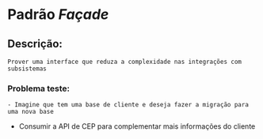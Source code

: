 # Padrão *Façade*

## Descrição:
    Prover uma interface que reduza a complexidade nas integrações com subsistemas

### Problema teste:
    - Imagine que tem uma base de cliente e deseja fazer a migração para uma nova base
-   Consumir a API de CEP para complementar mais informações do cliente